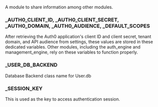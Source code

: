 A module to share information among other modules.

### _AUTH0_CLIENT_ID, _AUTH0_CLIENT_SECRET, _AUTH0_DOMAIN, _AUTH0_AUDIENCE, _DEFAULT_SCOPES

After retrieving the Auth0 application's client ID and client secret,
tenant domain, and API audience from settings, these values are stored in
these dedicated variables. Other modules, including the auth_engine and
management_engine, rely on these variables to function properly.


### _USER_DB_BACKEND

Database Backend class name for User.db

### _SESSION_KEY

This is used as the key to access authentication session.